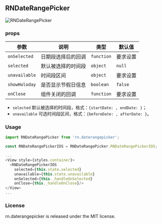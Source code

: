 ## RNDateRangePicker

![RNDateRangePicker](https://cdn.pbrd.co/images/ika9uay.gif)

### props

|       参数      |           说明        |     类型     |   默认值  |
|-----------------|-----------------------|--------------|-----------|
|   `onSelected`  |   日期段选择后的回调  |   `function` |  要求设置 |
|   `selected`    |   默认被选择的时间段  |   `object`   |  `null`   |
|   `unavailable` |   时间段区间          |   `object`   |  要求设置 |
|   `showHoloday` |   是否显示节假日信息  |   `boolean`  |  `false`  |
|   `onClose`     |   组件关闭的回调      |   `function` |  要求设置 |

- `selected` 默认被选择的时间段，格式：`{startDate: , endDate: }`；
- `unavailable` 可选时间段区间，格式：`{beforeDate: , afterDate: }`。


### Usage

```js
import RNDateRangePicker from 'rn.daterangepicker';

const RNDateRangePickerIOS = RNDateRangePicker.RNDateRangePickerIOS;

...
<View style={styles.container}>
  <RNDateRangePickerIOS
    selected={this.state.selected}
    unavailable={this.state.unavailable}
    onSelected={this._handleOnSelected}
    onClose={this._handleOnClose}/>
</View>
...
```

### License

rn.daterangepicker is released under the MIT license.
